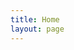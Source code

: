 ```yaml
---
title: Home
layout: page
---
```

<div id="output"></div>
<script>
    let testPromise = fetch('https://forexlaravel.herokuapp.com/api/test', {
    method: 'GET',            
    })
    .then(function (response) {
        return response.json()
    })
    .then(function (arr) {
        var element = document.querySelector('#output').appendChild(document.createElement('table'))
        element = element.appendChild(document.createElement('thead'))
        element = element.appendChild(document.createElement('tr'))
        for (int i=0; i < arr.length(); i++) {
            var response = arr.getJSONObject(i)
            console.log(response)
            for (const [key, value] of Object.entries(response)) {
                console.log(key, value)
            }
            for (const key of Object.keys(response)) {
                let temp = element.appendChild(document.createElement('th'))
                temp.appendChild(document.createTextNode(`${key}`))
            }
            element = document.querySelector('table').appendChild(document.createElement('tbody'))
            element = element.appendChild(document.createElement('tr'))
            for (const value of Object.values(response)) {
                let temp = element.appendChild(document.createElement('td'))
                temp.appendChild(document.createTextNode(`${value}`))
            }
        }
    })
</script>
